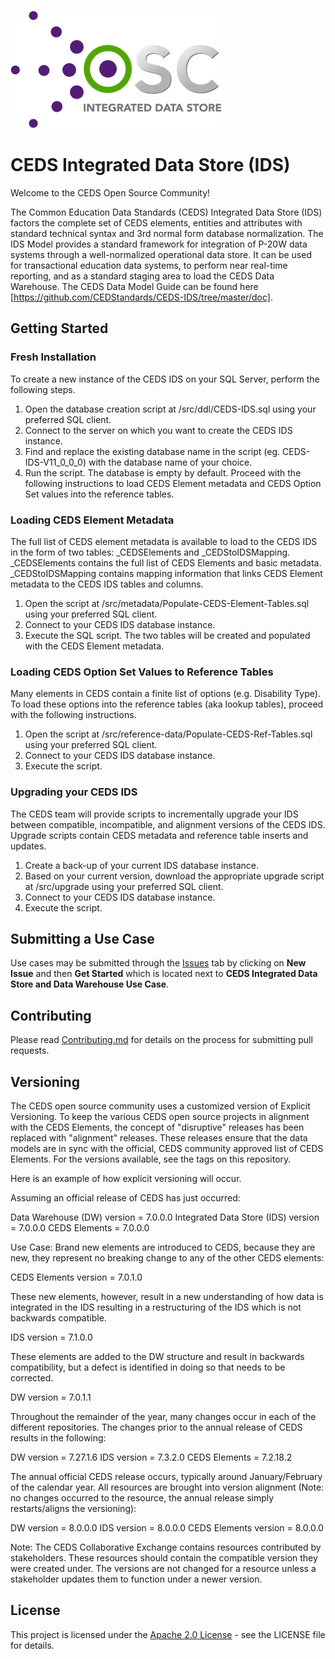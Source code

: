 ![CEDS Integrated Data Store Logo](/res/CEDS-IDS-Logo-Full-Medium.png "CEDS Integrated Data Store")

# CEDS Integrated Data Store (IDS)
Welcome to the CEDS Open Source Community!

The Common Education Data Standards (CEDS) Integrated Data Store (IDS) factors the complete set of CEDS elements, entities and attributes with standard technical syntax and 3rd normal form database normalization. The IDS Model provides a standard framework for integration of P-20W data systems through a well-normalized operational data store. It can be used for transactional education data systems, to perform near real-time reporting, and as a standard staging area to load the CEDS Data Warehouse. The CEDS Data Model Guide can be found here [https://github.com/CEDStandards/CEDS-IDS/tree/master/doc].

## Getting Started
### Fresh Installation
To create a new instance of the CEDS IDS on your SQL Server, perform the following steps.
1.	Open the database creation script at /src/ddl/CEDS-IDS.sql using your preferred SQL client.
2.	Connect to the server on which you want to create the CEDS IDS instance.
3.	Find and replace the existing database name in the script (eg. CEDS-IDS-V11_0_0_0) with the database name of your choice.
4.	Run the script.
The database is empty by default. Proceed with the following instructions to load CEDS Element metadata and CEDS Option Set values into the reference tables.

### Loading CEDS Element Metadata
The full list of CEDS element metadata is available to load to the CEDS IDS in the form of two tables: _CEDSElements and _CEDStoIDSMapping. _CEDSElements contains the full list of CEDS Elements and basic metadata. _CEDStoIDSMapping contains mapping information that links CEDS Element metadata to the CEDS IDS tables and columns.
1.	Open the script at /src/metadata/Populate-CEDS-Element-Tables.sql using your preferred SQL client.
2.	Connect to your CEDS IDS database instance.
3.	Execute the SQL script.
The two tables will be created and populated with the CEDS Element metadata.

### Loading CEDS Option Set Values to Reference Tables
Many elements in CEDS contain a finite list of options (e.g. Disability Type). To load these options into the reference tables (aka lookup tables), proceed with the following instructions.
1.	Open the script at /src/reference-data/Populate-CEDS-Ref-Tables.sql using your preferred SQL client.
2.	Connect to your CEDS IDS database instance.
3.	Execute the script.

### Upgrading your CEDS IDS
The CEDS team  will provide scripts to incrementally upgrade your IDS between compatible, incompatible, and alignment versions of the CEDS IDS. Upgrade scripts contain CEDS metadata and reference table inserts and updates.
1.	Create a back-up of your current IDS database instance.
2.	Based on your current version, download the appropriate upgrade script at /src/upgrade using your preferred SQL client.
3.	Connect to your CEDS IDS database instance.
4.	Execute the script.

## Submitting a Use Case
Use cases may be submitted through the [Issues](https://github.com/CEDStandards/CEDS-IDS/issues) tab by clicking on **New Issue** and then **Get Started** which is located next to **CEDS Integrated Data Store and Data Warehouse Use Case**.

## Contributing
Please read [Contributing.md](https://github.com/CEDStandards/CEDS-IDS/blob/master/Contributing.md) for details on the process for submitting pull requests.

## Versioning
The CEDS open source community uses a customized version of Explicit Versioning. To keep the various CEDS open source projects in alignment with the CEDS Elements, the concept of "disruptive" releases has been replaced with "alignment" releases. These releases ensure that the data models are in sync with the official, CEDS community approved list of CEDS Elements. For the versions available, see the tags on this repository.

Here is an example of how explicit versioning will occur.

Assuming an official release of CEDS has just occurred:

Data Warehouse (DW) version = 7.0.0.0
Integrated Data Store (IDS) version = 7.0.0.0
CEDS Elements = 7.0.0.0

Use Case:
Brand new elements are introduced to CEDS, because they are new, they represent no breaking change to any of the other CEDS elements:

CEDS Elements version = 7.0.1.0

These new elements, however, result in a new understanding of how data is integrated in the IDS resulting in a restructuring of the IDS which is not backwards compatible.

IDS version = 7.1.0.0

These elements are added to the DW structure and result in backwards compatibility, but a defect is identified in doing so that needs to be corrected.

DW version = 7.0.1.1

Throughout the remainder of the year, many changes occur in each of the different repositories. The changes prior to the annual release of CEDS results in the following:

DW version = 7.27.1.6
IDS version = 7.3.2.0
CEDS Elements = 7.2.18.2

The annual official CEDS release occurs, typically around January/February of the calendar year. All resources are brought into version alignment (Note: no changes occurred to the resource, the annual release simply restarts/aligns the versioning):

DW version = 8.0.0.0
IDS version = 8.0.0.0
CEDS Elements version = 8.0.0.0

Note: The CEDS Collaborative Exchange contains resources contributed by stakeholders. These resources should contain the compatible version they were created under.  The versions are not changed for a resource unless a stakeholder updates them to function under a newer version.

## License
This project is licensed under the [Apache 2.0 License](https://github.com/CEDStandards/CEDS-Collaborative-Exchange/blob/master/LICENSE) - see the LICENSE file for details.

